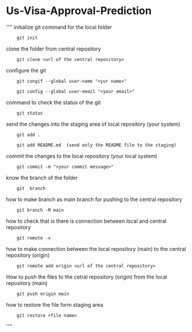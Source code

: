 # Us-Visa-Approval-Prediction

''''
initialize git command for the local folder

        git init

clone the folder from central repository

        git clone <url of the central repository>

configure the git

        git congif --global user-name "<yur name>"

        git config --global user-email "<your email>"

command to check the status of the git

        git status

send the changes into the staging area of local repository (your system)

        git add .   

        git add README.md  (send only the README file to the staging)

commit the changes to the local repository (your local system)

        git commit -m "<your commit message>"

know the branch of the folder

        git  branch

how to make branch as main branch for pushing to the central repository

        git branch -M main

how to check that is there is connection between local and central repository

        git remote -v

how to make connection between the local repository (main) to the central repository (origin)

        git remote add origin <url of the central repository>

How to push the files to the cetral repository (origin) from the local repository (main)

        git push origin main

how to restore the file form staging area

        git restore <file name>

''''